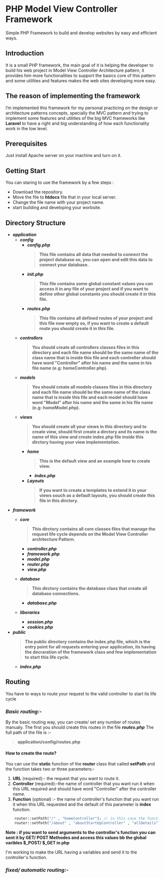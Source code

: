 # PHP Model View Controller Framework
Simple PHP Framework to build and develop websites by easy and efficient ways.

## Introduction

It is a small PHP framework, the main goal of it is helping the developer to build his web project in Model View Controller Architecture pattern, it provides him more functionalities to support the basics core of this pattern and some utilities and features makes the web sites developing more easy.

## The reason of implementing the framework

I’m implemented this framework for my personal practicing on the design or architecture patterns concepts, specially the MVC pattern and trying to implement some features and utilities of the big MVC frameworks like **Laravel** to have a right and big understanding of how each functionality work in the low level.

## Prerequisites
Just install Apache server on your machine and turn on it.

## Getting Start 

You can staring to use the framework by a few steps :
- Download the repository.
- Move the file to **htdocs** file that in your local server.
- Change the file name with your project name.
- start building and developing your worbsite.

## Directory Structure

- **_application_**
  - **_config_**
    - **_config.php_** 
        > **This file contains all data that needed to connect the project database
        so, you can open and edit this data to connect your database.**
     - **_init.php_**
        > **This file contains some global constant values you can access it in any file of your project
        and if you want to define other global constants you should create it in this file.**
     - **_routes.php_**
       > **This file contains all defined routes of your project and this file now empty
       so, if you want to create a default route you should create it in this file.**
  - **_controllers_**
    > **You should create all controllers classes files in this directory and
    each file name should be the same name of the class name that is inside this file and
    each controller should have word "Controller" after his name and the same in his file name (e.g: homeController.php).**
  - **_models_**
    > **You should create all models classes files in this directory and
    each file name should be the same name of the class name that is inside this file and
    each model should have word "Model" after his name and the same in his file name (e.g: homeModel.php).**
  - **_views_**
    >**You should create all your views in this directory and to create view,
    should first create a dirctory and its name is the name of this view
    and create index.php file inside this dirctory having your view implementation.**
    - **_home_**
      > **This is the default view and an example how to create view.**
      - **_index.php_**
    - **_Layouts_**
      > **If you want to create a templates to extend it in your views souch as a default layouts, you should create this file in this dirctory.**
- **_framework_**
  - **_core_**
    > **This dirctory contains all core classes files that manage the request life cycle depends on the Model View Controller architecture Pattern.**
    
    - **_controller.php_**
    - **_framework.php_**
    - **_model.php_**
    - **_router.php_**
    - **_view.php_**
  - **_database_**
    > **This dirctory contains the database class that create all database connections.**
     - **_database.php_**
   - **_liberaries_**
     - **_session.php_**
     - **_cookies.php_**
- **_public_**
  > **The public directory contains the index.php file, which is the entry point for all requests entering your application, its having the decraration of the framework class and few implementation to start this life cycle.**
  - **_index.php_**

## Routing
You have to ways to route your request to the valid controller to start its life cycle
### **_Basic routing:-_**
By the basic routing way, you can create/ set any number of routes manualy.
The first you should create this routes in the file **_routes.php_** 
The full path of the file is :-
> **application/config/routes.php**
#### How to create the route?
You can use the **static** function of the **router** class that called **setPath** and the function takes two or three parameters:-
1. **URL** (required):- the request that you want to route it.
2. **Controller** (required):-the name of controller that you want run it when this URL required and should have word "Controller" after the controller name.
3. **Function** (optional) :- the name of controller's function that you want run it when this URL requested and the default of this parameter is **index** function.
```php
    router::setPath("/" , "homeController"); // in this case the function name is "index"
    router::setPath("/about" , "aboutStartUpController" , "allDetails");
```
**Note : if you want to send arguments to the controller's function you can sent it by GET/ POST Methodes and access this values bb the global varibles $\_POST/ $\_GET in php**

I'm working to make the URL having a variables and send it to the controller's function.
### **_fixed/ automatic routing:-_**
